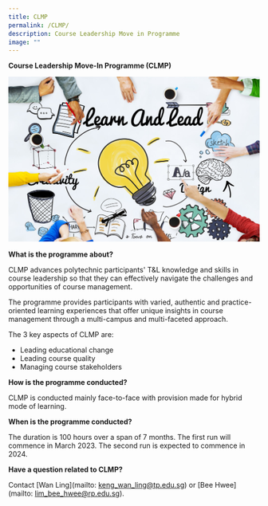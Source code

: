 ```yaml
---
title: CLMP
permalink: /CLMP/
description: Course Leadership Move in Programme
image: ""
---
```

**Course Leadership Move-In Programme (CLMP)**

![](/images/53753385_ML.jpg)

**What is the programme about?**

CLMP advances polytechnic participants' T&L knowledge and skills in course leadership so that they can effectively navigate the challenges and opportunities of course management.

The programme provides participants with varied, authentic and practice-oriented learning experiences that offer unique insights in course management through a multi-campus and multi-faceted approach.

The 3 key aspects of CLMP are:
* Leading educational change
* Leading course quality
* Managing course stakeholders


**How is the programme conducted?**

CLMP is conducted mainly face-to-face with provision made for hybrid mode of learning.

**When is the programme conducted?**

The duration is 100 hours over a span of 7 months. The first run will commence in March 2023. The second run is expected to commence in 2024.

**Have a question related to CLMP?**

Contact [Wan Ling](mailto: keng_wan_ling@tp.edu.sg) or [Bee Hwee](mailto: lim_bee_hwee@rp.edu.sg).




